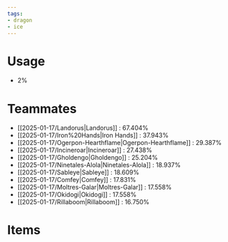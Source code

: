 ```yaml
---
tags:
- dragon
- ice
---
```

# Usage
- 2%
# Teammates
- [[2025-01-17/Landorus|Landorus]] : 67.404%
- [[2025-01-17/Iron%20Hands|Iron Hands]] : 37.943%
- [[2025-01-17/Ogerpon-Hearthflame|Ogerpon-Hearthflame]] : 29.387%
- [[2025-01-17/Incineroar|Incineroar]] : 27.438%
- [[2025-01-17/Gholdengo|Gholdengo]] : 25.204%
- [[2025-01-17/Ninetales-Alola|Ninetales-Alola]] : 18.937%
- [[2025-01-17/Sableye|Sableye]] : 18.609%
- [[2025-01-17/Comfey|Comfey]] : 17.831%
- [[2025-01-17/Moltres-Galar|Moltres-Galar]] : 17.558%
- [[2025-01-17/Okidogi|Okidogi]] : 17.558%
- [[2025-01-17/Rillaboom|Rillaboom]] : 16.750%
# Items